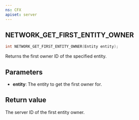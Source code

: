 ```yaml
---
ns: CFX
apiset: server
---
```

## NETWORK_GET_FIRST_ENTITY_OWNER

```c
int NETWORK_GET_FIRST_ENTITY_OWNER(Entity entity);
```

Returns the first owner ID of the specified entity.

## Parameters
* **entity**: The entity to get the first owner for.

## Return value
The server ID of the first entity owner.